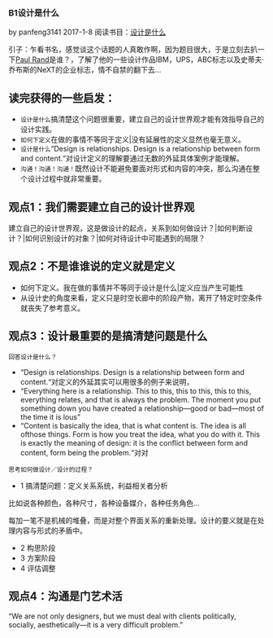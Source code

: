 ### B1设计是什么
by panfeng3141  2017-1-8   阅读书目：[设计是什么](https://book.douban.com/subject/4257259/)

引子：乍看书名，感觉谈这个话题的人真敢作啊，因为题目很大，于是立刻去扒一下[Paul Rand](https://en.wikipedia.org/wiki/Paul_Rand)是谁？，了解了他的一些设计作品IBM，UPS，ABC标志以及史蒂夫·乔布斯的NeXT的企业标志，情不自禁的翻下去...

## 读完获得的一些启发：

- `设计是什么`搞清楚这个问题很重要，建立自己的设计世界观才能有效指导自己的设计实践。
- `如何下定义`在做的事情不等同于定义|没有延展性的定义显然也毫无意义。
- `设计是什么`“Design is relationships. Design is a relationship between form and content.“对设计定义的理解要通过无数的外延具体案例才能理解。
- `沟通！沟通！沟通！`既然设计不能避免要面对形式和内容的冲突，那么沟通在整个设计过程中就非常重要。

## 观点1：我们需要建立自己的设计世界观
建立自己的设计世界观，这是做设计的起点，关系到如何做设计？|如何判断设计？|如何识别设计的对象？|如何对待设计中可能遇到的局限？

## 观点2：不是谁谁说的定义就是定义
- 如何下定义。我在做的事情并不等同于设计是什么|定义应当产生可能性
- 从设计史的角度来看，定义只是时空长廊中的阶段产物，离开了特定时空条件就丧失了参考意义。

## 观点3：设计最重要的是搞清楚问题是什么
`回答设计是什么？`
- “Design is relationships. Design is a relationship between form and content.“对定义的外延其实可以用很多的例子来说明，
- “Everything here is a relationship. This to this, this to this, this to this, everything relates, and that  is always the problem. The moment  you put something down you have created a relationship—good or bad—most of the time it is lous”
- “Content is basically the idea, that is what content is. The idea is all ofthose things. Form is how you treat the idea, what you do with it. This is exactly the meaning of design: it is the conflict between form and content, form being the problem.“对对

`思考如何做设计／设计的过程？`

- 1 搞清楚问题：定义关系系统，利益相关者分析

比如说各种颜色，各种尺寸，各种设备媒介，各种任务角色...

每加一笔不是机械的堆叠，而是对整个界面关系的重新处理。设计的要义就是在处理内容与形式的矛盾中。

 - 2 构思阶段
 - 3 方案阶段
 - 4 评估调整
 
 ## 观点4：沟通是门艺术活
 “We are not only designers, but we must deal with clients politically, socially, aesthetically—it is a very difficult problem.”
 
 
 
 
 
 
